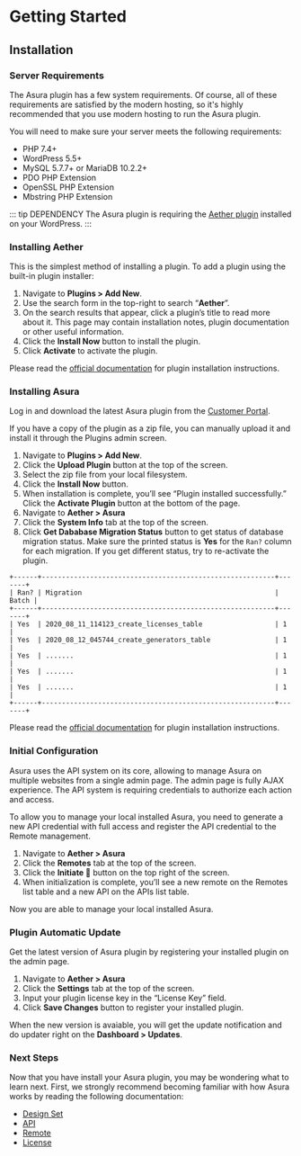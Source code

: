 
# Getting Started

## Installation


### Server Requirements

The Asura plugin has a few system requirements. Of course, all of these requirements are satisfied by the modern hosting, so it's highly recommended that you use modern hosting to run the Asura plugin. 

You will need to make sure your server meets the following requirements:

- PHP 7.4+
- WordPress 5.5+
- MySQL 5.7.7+ or MariaDB 10.2.2+
- PDO PHP Extension
- OpenSSL PHP Extension
- Mbstring PHP Extension

::: tip DEPENDENCY
The Asura plugin is requiring the [Aether plugin](https://wordpress.org/plugins/aether) installed on your WordPress.
:::


### Installing Aether
This is the simplest method of installing a plugin. To add a plugin using the built-in plugin installer:

1. Navigate to **Plugins > Add New**.
2. Use the search form in the top-right to search “**Aether**”.
3. On the search results that appear, click a plugin’s title to read more about it. This page may contain installation notes, plugin documentation or other useful information.
4. Click the **Install Now** button to install the plugin.
5. Click **Activate** to activate the plugin.

Please read the [official documentation](https://wordpress.org/support/article/managing-plugins/#automatic-plugin-installation) for plugin installation instructions.


### Installing Asura

Log in and download the latest Asura plugin from the [Customer Portal](https://dplugins.com/checkout/downloads/).

If you have a copy of the plugin as a zip file, you can manually upload it and install it through the Plugins admin screen.

1. Navigate to **Plugins > Add New**.
2. Click the **Upload Plugin** button at the top of the screen.
3. Select the zip file from your local filesystem.
4. Click the **Install Now** button.
5. When installation is complete, you’ll see “Plugin installed successfully.” Click the **Activate Plugin** button at the bottom of the page.
6. Navigate to **Aether > Asura**
7. Click the **System Info** tab at the top of the screen.
8. Click **Get Dababase Migration Status** button to get status of database migration status. Make sure the printed status is **Yes** for the `Ran?` column for each migration. If you get different status, try to re-activate the plugin.

```
+------+----------------------------------------------------------+-------+
| Ran? | Migration                                                | Batch |
+------+----------------------------------------------------------+-------+
| Yes  | 2020_08_11_114123_create_licenses_table                  | 1     |
| Yes  | 2020_08_12_045744_create_generators_table                | 1     |
| Yes  | .......                                                  | 1     |
| Yes  | .......                                                  | 1     |
| Yes  | .......                                                  | 1     |
+------+----------------------------------------------------------+-------+
```

Please read the [official documentation](https://wordpress.org/support/article/managing-plugins/#manual-upload-via-wordpress-admin) for plugin installation instructions.


### Initial Configuration

Asura uses the API system on its core, allowing to manage Asura on multiple websites from a single admin page.
The admin page is fully AJAX experience.
The API system is requiring credentials to authorize each action and access.

To allow you to manage your local installed Asura, you need to generate a new API credential with full access and register the API credential to the Remote management.

1. Navigate to **Aether > Asura**
2. Click the **Remotes** tab at the top of the screen.
3. Click the **Initiate 🌱** button on the top right of the screen.
4. When initialization is complete, you’ll see a new remote on the Remotes list table and a new API on the APIs list table.

Now you are able to manage your local installed Asura.


### Plugin Automatic Update

Get the latest version of Asura plugin by registering your installed plugin on the admin page.

1. Navigate to **Aether > Asura**
2. Click the **Settings** tab at the top of the screen.
3. Input your plugin license key in the “License Key” field.
4. Click **Save Changes** button to register your installed plugin.

When the new version is avaiable, you will get the update notification and do updater right on the **Dashboard > Updates**.

### Next Steps

Now that you have install your Asura plugin, you may be wondering what to learn next. First, we strongly recommend becoming familiar with how Asura works by reading the following documentation:

- [Design Set](./design-set)
- [API](./api)
- [Remote](./remote)
- [License](./license)

